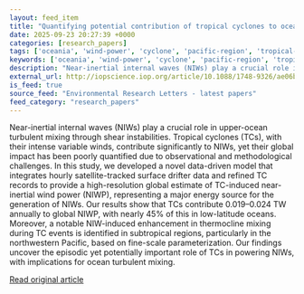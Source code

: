 ```yaml
---
layout: feed_item
title: "Quantifying potential contribution of tropical cyclones to oceanic near-inertial internal waves"
date: 2025-09-23 20:27:39 +0000
categories: [research_papers]
tags: ['oceania', 'wind-power', 'cyclone', 'pacific-region', 'tropical-storms', 'renewable-energy', 'urgent']
keywords: ['oceania', 'wind-power', 'cyclone', 'pacific-region', 'tropical-storms', 'quantifying', 'contribution', 'potential']
description: "Near-inertial internal waves (NIWs) play a crucial role in upper-ocean turbulent mixing through shear instabilities"
external_url: http://iopscience.iop.org/article/10.1088/1748-9326/ae06b9
is_feed: true
source_feed: "Environmental Research Letters - latest papers"
feed_category: "research_papers"
---
```


Near-inertial internal waves (NIWs) play a crucial role in upper-ocean turbulent mixing through shear instabilities. Tropical cyclones (TCs), with their intense variable winds, contribute significantly to NIWs, yet their global impact has been poorly quantified due to observational and methodological challenges. In this study, we developed a novel data-driven model that integrates hourly satellite-tracked surface drifter data and refined TC records to provide a high-resolution global estimate of TC-induced near-inertial wind power (NIWP), representing a major energy source for the generation of NIWs. Our results show that TCs contribute 0.019–0.024 TW annually to global NIWP, with nearly 45% of this in low-latitude oceans. Moreover, a notable NIW-induced enhancement in thermocline mixing during TC events is identified in subtropical regions, particularly in the northwestern Pacific, based on fine-scale parameterization. Our findings uncover the episodic yet potentially important role of TCs in powering NIWs, with implications for ocean turbulent mixing.

[Read original article](http://iopscience.iop.org/article/10.1088/1748-9326/ae06b9)
